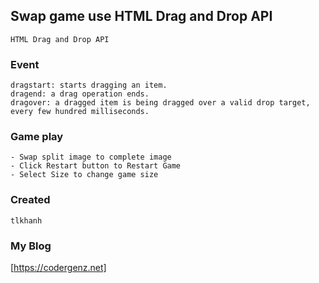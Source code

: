 ## Swap game use HTML Drag and Drop API
```
HTML Drag and Drop API
```
### Event

```
dragstart: starts dragging an item.
dragend: a drag operation ends.
dragover: a dragged item is being dragged over a valid drop target, every few hundred milliseconds.
```
### Game play
```
- Swap split image to complete image
- Click Restart button to Restart Game
- Select Size to change game size
```

### Created
```
tlkhanh
```
### My Blog
[https://codergenz.net]
